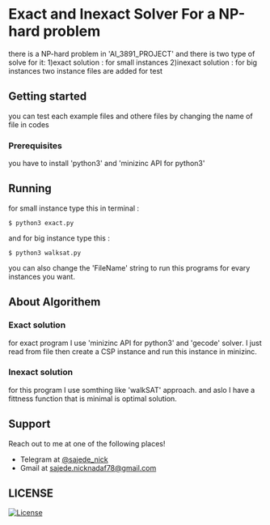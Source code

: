 # Exact and Inexact Solver For a NP-hard problem
there is a NP-hard problem in 'AI_3891_PROJECT' and there is two type of solve for it:
1)exact solution : for small instances
2)inexact solution : for big instances
two instance files are added for test
## **Getting started**
you can test each example files and othere files by changing the name of file in codes
### **Prerequisites**
you have to install 'python3' and 'minizinc API for python3'
## **Running**
for small instance type this in terminal :
```shell
$ python3 exact.py
```
and for big instance type this :
```shell
$ python3 walksat.py
```
you can also change the 'FileName' string to run this programs for evary instances you want.

## **About Algorithem**
### **Exact solution** 
for exact program I use 'minizinc API for python3' and 'gecode' solver.
I just read from file then create a CSP instance and run this instance in minizinc.
### **Inexact solution** 
for this program I use somthing like 'walkSAT' approach.
and aslo I have a fittness function that is minimal is optimal solution.

## **Support**
Reach out to me at one of the following places!
- Telegram at <a href="https://t.me/sajede_nick" target="_blank">@sajede_nick</a>
- Gmail at <a href="mailto:sajede.nicknadaf78@gmail.com" target="_blank">sajede.nicknadaf78@gmail.com</a>

## **LICENSE**

[![License](https://img.shields.io/:license-mit-blue.svg?style=flat-square)](http://badges.mit-license.org)
